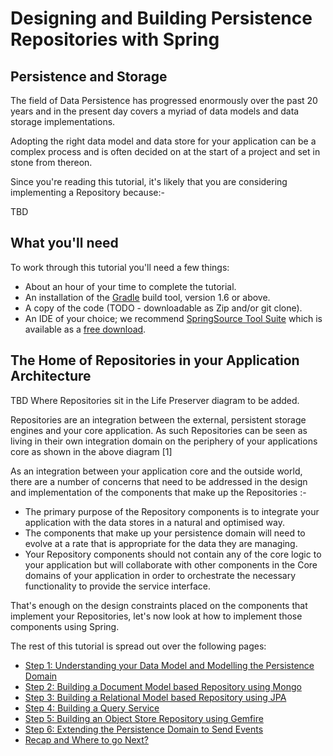 
# Designing and Building Persistence Repositories with Spring

## Persistence and Storage

The field of Data Persistence has progressed enormously over the past 20 years and in the present day covers a myriad of data models and data storage implementations.

Adopting the right data model and data store for your application can be a complex process and is often decided on at the start of a project and set in stone from thereon.

Since you're reading this tutorial, it's likely that you are considering implementing a Repository because:-

TBD


## What you'll need
To work through this tutorial you'll need a few things:

* About an hour of your time to complete the tutorial.
* An installation of the [Gradle](http://www.gradle.org) build tool, version 1.6 or above.
* A copy of the code (TODO - downloadable as Zip and/or git clone).
* An IDE of your choice; we recommend [SpringSource Tool Suite](http://www.springsource.org/sts) which is available as a [free download](http://www.springsource.org/sts).

## The Home of Repositories in your Application Architecture

TBD Where Repositories sit in the Life Preserver diagram to be added.

Repositories are an integration between the external, persistent storage engines and your core application. As such Repositories can be seen as living in their own integration domain on the periphery of your applications core as shown in the above diagram [1]

As an integration between your application core and the outside world, there are a number of concerns that need to be addressed in the design and implementation of the components that make up the Repositories :-

* The primary purpose of the Repository components is to integrate your application with the data stores in a natural and optimised way.
* The components that make up your persistence domain will need to evolve at a rate that is appropriate for the data they are managing.
* Your Repository components should not contain any of the core logic to your application but will collaborate with other components in the Core domains of your application in order to orchestrate the necessary functionality to provide the service interface.


That's enough on the design constraints placed on the components that implement your Repositories, let's now look at how to implement those components using Spring.


The rest of this tutorial is spread out over the following pages:

* [Step 1: Understanding your Data Model and Modelling the Persistence Domain](1/)
* [Step 2: Building a Document Model based Repository using Mongo](2/)
* [Step 3: Building a Relational Model based Repository using JPA](3/)
* [Step 4: Building a Query Service](4/)
* [Step 5: Building an Object Store Repository using Gemfire](5/)
* [Step 6: Extending the Persistence Domain to Send Events](6/)
* [Recap and Where to go Next?](7/)

